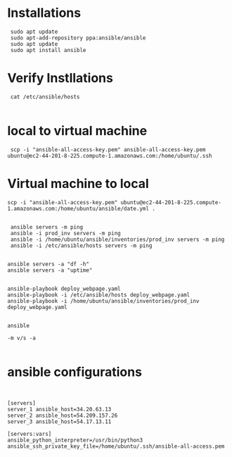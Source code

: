 

# Installations

```
 sudo apt update
 sudo apt-add-repository ppa:ansible/ansible
 sudo apt update
 sudo apt install ansible

```

# Verify Instllations


```
 cat /etc/ansible/hosts
 
```


# local to virtual machine

```
 scp -i "ansible-all-access-key.pem" ansible-all-access-key.pem ubuntu@ec2-44-201-8-225.compute-1.amazonaws.com:/home/ubuntu/.ssh

```


# Virtual machine to local 
```
scp -i "ansible-all-access-key.pem" ubuntu@ec2-44-201-8-225.compute-1.amazonaws.com:/home/ubuntu/ansible/date.yml .
```


```

 ansible servers -m ping
 ansible -i prod_inv servers -m ping
 ansible -i /home/ubuntu/ansible/inventories/prod_inv servers -m ping
 ansible -i /etc/ansible/hosts servers -m ping
 
 
ansible servers -a "df -h"
ansible servers -a "uptime"


```



```
ansible-playbook deploy_webpage.yaml 
ansible-playbook -i /etc/ansible/hosts deploy_webpage.yaml 
ansible-playbook -i /home/ubuntu/ansible/inventories/prod_inv deploy_webpage.yaml 

```



```

ansible 

-m v/s -a


```



# ansible configurations

```


[servers]
server_1 ansible_host=34.20.63.13
server_2 ansible_host=54.209.157.26
server_3 ansible_host=54.17.13.11

[servers:vars]
ansible_python_interpreter=/usr/bin/python3
ansible_ssh_private_key_file=/home/ubuntu/.ssh/ansible-all-access.pem

```
